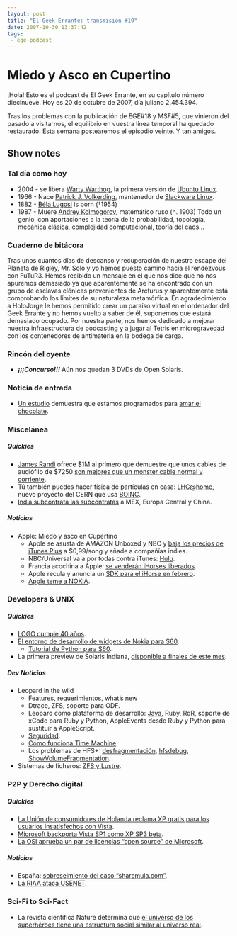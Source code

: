 ```yaml
---
layout: post
title: "El Geek Errante: transmisión #19"
date: 2007-10-30 13:37:42
tags:
 - ege-podcast
---
```


# Miedo y Asco en Cupertino
¡Hola! Esto es el podcast de El Geek Errante, en su capítulo número diecinueve. Hoy es 20 de octubre de 2007, día juliano 2.454.394.

Tras los problemas con la publicación de EGE#18 y MSF#5, que vinieron del pasado a visitarnos, el equilibrio en vuestra línea temporal ha quedado restaurado. Esta semana postearemos el episodio veinte. Y tan amigos.

## Show notes

### Tal día como hoy
- 2004 - se libera [Warty Warthog](https://lists.ubuntu.com/archives/ubuntu-announce/2004-October/000003.html), la primera versión de [Ubuntu Linux](https://www.ubuntu.com/).
- 1966 - Nace [Patrick J. Volkerding](https://en.wikipedia.org/wiki/Patrick_Volkerding), mantenedor de [Slackware Linux](http://www.slackware.com/).
- 1882 - [Béla Lugosi](https://es.wikipedia.org/wiki/B%C3%A9la_Lugosi) is born (†1954)
- 1987 - Muere [Andrey Kolmogorov](https://en.wikipedia.org/wiki/Andrey_Kolmogorov), matemático ruso (n. 1903) Todo un genio, con aportaciones a la teoría de la probabilidad, topología, mecánica clásica, complejidad computacional, teoría del caos…

### Cuaderno de bitácora
Tras unos cuantos días de descanso y recuperación de nuestro escape del Planeta de Rigley, Mr. Solo y yo hemos puesto camino hacia el rendezvous con FuTuR3. Hemos recibido un mensaje en el que nos dice que no nos apuremos demasiado ya que aparentemente se ha encontrado con un grupo de esclavas clónicas provenientes de Arcturus y aparentemente está comprobando los límites de su naturaleza metamórfica. En agradecimiento a HoloJorge le hemos permitido crear un paraíso virtual en el ordenador del Geek Errante y no hemos vuelto a saber de él, suponemos que estará demasiado ocupado. Por nuestra parte, nos hemos dedicado a mejorar nuestra infraestructura de podcasting y a jugar al Tetris en microgravedad con los contenedores de antimateria en la bodega de carga.

### Rincón del oyente
- ***¡¡¡Concurso!!!*** Aún nos quedan 3 DVDs de Open Solaris.

### Noticia de entrada
- [Un estudio](http://web.archive.org/web/20071020100637/http://www.physorg.com/news111389753.html) demuestra que estamos programados para [amar el chocolate](https://en.wikipedia.org/wiki/Chocolate#Effects_on_health).

### Miscelánea

##### Quickies
- [James Randi](https://en.wikipedia.org/wiki/James_Randi) ofrece $1M al primero que demuestre que unos cables de audiófilo de $7250 [son mejores que un monster cable normal y corriente](http://gizmodo.com/305549/james-randi-offers-1-million-if-audiophiles-can-prove-7250-speaker-cables-are-better).
- Tú también puedes hacer física de partículas en casa: [LHC@home](https://lhcathome.cern.ch/lhcathome/), nuevo proyecto del CERN que usa [BOINC](https://boinc.berkeley.edu/).
- [India subcontrata las subcontratas](http://www.dvorak.org/blog/2007/10/17/india-outsourcing-outsourcing-idaho-you-still-have-a-chance/) a MEX, Europa Central y China.

##### Noticias
- Apple: Miedo y asco en Cupertino
    - Apple se asusta de AMAZON Unboxed y NBC y [baja los precios de iTunes Plus](http://www.cultofmac.com/1343/apple-extends-itunes-plus-to-indies-drops-price-selectively/) a $0,99/song y añade a compañías indies.
    - NBC/Universal va a por todas contra iTunes: [Hulu](http://variety.com/2007/digital/markets-festivals/nbc-universal-saying-hello-to-hulu-1117974515/).
    - Francia acochina a Apple: [se venderán iHorses liberados](https://www.engadget.com/2007/10/17/orange-to-sell-unlocked-iphone-in-france/).
    - Apple recula y anuncia un [SDK para el iHorse en febrero](http://appleinsider.com/articles/07/10/17/steve_jobs_confirms_native_iphone_sdk_by_february.html).
    - [Apple teme a NOKIA](https://www.engadget.com/2007/10/17/jobs-praises-nokias-3rd-party-app-scheme-but-he-has-it-wrong/).

### Developers & UNIX

##### Quickies
- [LOGO cumple 40 años](https://news.slashdot.org/story/07/10/16/1512239/forty-years-of-logo).
- [El entorno de desarrollo de widgets de Nokia para S60](http://barrapunto.com/article.pl?sid=07/10/15/1739217).
    - [Tutorial de Python para S60](http://www.mobilenin.com/pys60/menu.htm).
- La primera preview de Solaris Indiana, [disponible a finales de este mes](http://web.archive.org/web/20071017194500/http://blogs.sun.com/yunpu/entry/sun_s_project_indiana_to).

##### Dev Noticias
- Leopard in the wild
    - [Features](http://web.archive.org/web/20071107065406/http://www.apple.com/macosx/features/300.html?), [requerimientos](https://www.engadget.com/2007/10/16/leopard-system-requirements/#comments), [what’s new](http://web.archive.org/web/20071113190823/http://gizmodo.com/gadgets/the-unknown-leopard-features/whats-new+new-in-mac-os-x-leopards-300+-feature-list-311244.php)
    - Dtrace, ZFS, soporte para ODF.
    - Leopard como plataforma de desarrollo: [Java](http://web.archive.org/web/20071119145516/http://www.damnhandy.com/2007/10/17/some-mac-os-x-leopard-java-details/), Ruby, RoR, soporte de xCode para Ruby y Python, AppleEvents desde Ruby y Python para sustituir a AppleScript.
    - [Seguridad](http://web.archive.org/web/20071023183247/http://blogs.zdnet.com/security/?p=595).
    - [Cómo funciona Time Machine](http://appleinsider.com/articles/07/10/12/road_to_mac_os_x_leopard_time_machine.html).
    - Los problemas de HFS+: [desfragmentación](http://web.archive.org/web/20071023052842/http://www.macattorney.com/ts.html#Anchor-54380), [hfsdebug](http://www.osxbook.com/software/hfsdebug/), [ShowVolumeFragmentation](https://www.macupdate.com/app/mac/18451/showvolumefragmentation).
- Sistemas de ficheros: [ZFS y Lustre](http://web.archive.org/web/20071016145429/http://blogs.sun.com/atulvid/entry/lustre_the_scalable_storage_platform).

### P2P y Derecho digital

##### Quickies
- [La Unión de consumidores de Holanda reclama XP gratis para los usuarios insatisfechos con Vista](http://barrapunto.com/article.pl?sid=07/10/14/1029257).
- [Microsoft backporta Vista SP1 como XP SP3 beta](https://www.engadget.com/2007/10/09/microsoft-backports-vista-features-for-new-windows-xp-sp3-beta/#comments).
- [La OSI aprueba un par de licencias “open source” de Microsoft](https://opensource.org/node/207/).

##### Noticias
- España: [sobreseimiento del caso “sharemula.com”](http://www.derecho-internet.org/node/417).
- [La RIAA ataca USENET](https://torrentfreak.com/the-riaa-attacks-usenet-071016/).

### Sci-Fi to Sci-Fact
- La revista científica Nature determina que [el universo de los superhéroes tiene una estructura social similar al universo real](http://www.smartmobs.com/2007/08/28/emergent-super-hero-small-world/).

